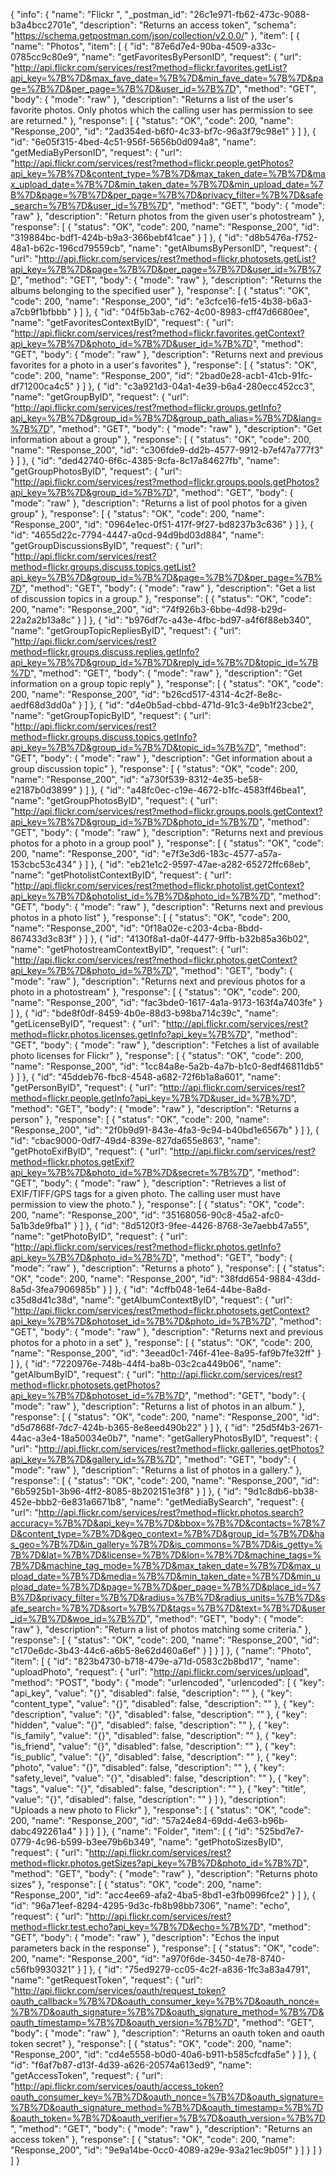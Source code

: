 {
  "info": {
    "name": "Flickr ",
    "_postman_id": "26c1e971-fb62-473c-9088-b3a4bcc2701e",
    "description": "Returns an access token",
    "schema": "https://schema.getpostman.com/json/collection/v2.0.0/"
  },
  "item": [
    {
      "name": "Photos",
      "item": [
        {
          "id": "87e6d7e4-90ba-4509-a33c-0785cc9c80e9",
          "name": "getFavoritesByPersonID",
          "request": {
            "url": "http://api.flickr.com/services/rest?method=flickr.favorites.getList?api_key=%7B%7D&max_fave_date=%7B%7D&min_fave_date=%7B%7D&page=%7B%7D&per_page=%7B%7D&user_id=%7B%7D",
            "method": "GET",
            "body": {
              "mode": "raw"
            },
            "description": "Returns a list of the user's favorite photos. Only photos which the calling user has permission to see are returned."
          },
          "response": [
            {
              "status": "OK",
              "code": 200,
              "name": "Response_200",
              "id": "2ad354ed-b6f0-4c33-bf7c-96a3f79c98e1"
            }
          ]
        },
        {
          "id": "6e05f315-4bed-4c51-956f-5656b0d094a8",
          "name": "getMediaByPersonID",
          "request": {
            "url": "http://api.flickr.com/services/rest?method=flickr.people.getPhotos?api_key=%7B%7D&content_type=%7B%7D&max_taken_date=%7B%7D&max_upload_date=%7B%7D&min_taken_date=%7B%7D&min_upload_date=%7B%7D&page=%7B%7D&per_page=%7B%7D&privacy_filter=%7B%7D&safe_search=%7B%7D&user_id=%7B%7D",
            "method": "GET",
            "body": {
              "mode": "raw"
            },
            "description": "Return photos from the given user's photostream"
          },
          "response": [
            {
              "status": "OK",
              "code": 200,
              "name": "Response_200",
              "id": "319884bc-bdf1-424b-b9a3-366bebf41cae"
            }
          ]
        },
        {
          "id": "d8b5476a-f752-48a1-b62c-196cd79559cb",
          "name": "getAlbumsByPersonID",
          "request": {
            "url": "http://api.flickr.com/services/rest?method=flickr.photosets.getList?api_key=%7B%7D&page=%7B%7D&per_page=%7B%7D&user_id=%7B%7D",
            "method": "GET",
            "body": {
              "mode": "raw"
            },
            "description": "Returns the albums belonging to the specified user"
          },
          "response": [
            {
              "status": "OK",
              "code": 200,
              "name": "Response_200",
              "id": "e3cfce16-fe15-4b38-b6a3-a7cb9f1bfbbb"
            }
          ]
        },
        {
          "id": "04f5b3ab-c762-4c00-8983-cff47d6680ee",
          "name": "getFavoritesContextByID",
          "request": {
            "url": "http://api.flickr.com/services/rest?method=flickr.favorites.getContext?api_key=%7B%7D&photo_id=%7B%7D&user_id=%7B%7D",
            "method": "GET",
            "body": {
              "mode": "raw"
            },
            "description": "Returns next and previous favorites for a photo in a user's favorites"
          },
          "response": [
            {
              "status": "OK",
              "code": 200,
              "name": "Response_200",
              "id": "2bad0e28-acb1-41cb-91fc-df71200ca4c5"
            }
          ]
        },
        {
          "id": "c3a921d3-04a1-4e39-b6a4-280ecc452cc3",
          "name": "getGroupByID",
          "request": {
            "url": "http://api.flickr.com/services/rest?method=flickr.groups.getInfo?api_key=%7B%7D&group_id=%7B%7D&group_path_alias=%7B%7D&lang=%7B%7D",
            "method": "GET",
            "body": {
              "mode": "raw"
            },
            "description": "Get information about a group"
          },
          "response": [
            {
              "status": "OK",
              "code": 200,
              "name": "Response_200",
              "id": "c306fde9-dd2b-4577-9912-b7ef47a777f3"
            }
          ]
        },
        {
          "id": "ded42740-6f6c-4385-9cfa-8c17a84627fb",
          "name": "getGroupPhotosByID",
          "request": {
            "url": "http://api.flickr.com/services/rest?method=flickr.groups.pools.getPhotos?api_key=%7B%7D&group_id=%7B%7D",
            "method": "GET",
            "body": {
              "mode": "raw"
            },
            "description": "Returns a list of pool photos for a given group"
          },
          "response": [
            {
              "status": "OK",
              "code": 200,
              "name": "Response_200",
              "id": "0964e1ec-0f51-417f-9f27-bd8237b3c636"
            }
          ]
        },
        {
          "id": "4655d22c-7794-4447-a0cd-94d9bd03d884",
          "name": "getGroupDiscussionsByID",
          "request": {
            "url": "http://api.flickr.com/services/rest?method=flickr.groups.discuss.topics.getList?api_key=%7B%7D&group_id=%7B%7D&page=%7B%7D&per_page=%7B%7D",
            "method": "GET",
            "body": {
              "mode": "raw"
            },
            "description": "Get a list of discussion topics in a group."
          },
          "response": [
            {
              "status": "OK",
              "code": 200,
              "name": "Response_200",
              "id": "74f926b3-6bbe-4d98-b29d-22a2a2b13a8c"
            }
          ]
        },
        {
          "id": "b976df7c-a43e-4fbc-bd97-a4f6f88eb340",
          "name": "getGroupTopicRepliesByID",
          "request": {
            "url": "http://api.flickr.com/services/rest?method=flickr.groups.discuss.replies.getInfo?api_key=%7B%7D&group_id=%7B%7D&reply_id=%7B%7D&topic_id=%7B%7D",
            "method": "GET",
            "body": {
              "mode": "raw"
            },
            "description": "Get information on a group topic reply"
          },
          "response": [
            {
              "status": "OK",
              "code": 200,
              "name": "Response_200",
              "id": "b26cd517-4314-4c2f-8e8c-aedf68d3dd0a"
            }
          ]
        },
        {
          "id": "d4e0b5ad-cbbd-471d-91c3-4e9b1f23cbe2",
          "name": "getGroupTopicByID",
          "request": {
            "url": "http://api.flickr.com/services/rest?method=flickr.groups.discuss.topics.getInfo?api_key=%7B%7D&group_id=%7B%7D&topic_id=%7B%7D",
            "method": "GET",
            "body": {
              "mode": "raw"
            },
            "description": "Get information about a group discussion topic"
          },
          "response": [
            {
              "status": "OK",
              "code": 200,
              "name": "Response_200",
              "id": "a730f539-8312-4e35-be58-e2187b0d3899"
            }
          ]
        },
        {
          "id": "a48fc0ec-c19e-4672-b1fc-4583ff46bea1",
          "name": "getGroupPhotosByID",
          "request": {
            "url": "http://api.flickr.com/services/rest?method=flickr.groups.pools.getContext?api_key=%7B%7D&group_id=%7B%7D&photo_id=%7B%7D",
            "method": "GET",
            "body": {
              "mode": "raw"
            },
            "description": "Returns next and previous photos for a photo in a group pool"
          },
          "response": [
            {
              "status": "OK",
              "code": 200,
              "name": "Response_200",
              "id": "e7f3e3d6-183c-4577-a57a-153cbc53c434"
            }
          ]
        },
        {
          "id": "eb21e1c2-9597-47ae-a282-65272ffc68eb",
          "name": "getPhotolistContextByID",
          "request": {
            "url": "http://api.flickr.com/services/rest?method=flickr.photolist.getContext?api_key=%7B%7D&photolist_id=%7B%7D&photo_id=%7B%7D",
            "method": "GET",
            "body": {
              "mode": "raw"
            },
            "description": "Returns next and previous photos in a photo list"
          },
          "response": [
            {
              "status": "OK",
              "code": 200,
              "name": "Response_200",
              "id": "0f18a02e-c203-4cba-8bdd-867433d3c83f"
            }
          ]
        },
        {
          "id": "4130f8a1-da0f-4477-9ffb-b32b85a36b02",
          "name": "getPhotostreamContextByID",
          "request": {
            "url": "http://api.flickr.com/services/rest?method=flickr.photos.getContext?api_key=%7B%7D&photo_id=%7B%7D",
            "method": "GET",
            "body": {
              "mode": "raw"
            },
            "description": "Returns next and previous photos for a photo in a photostream"
          },
          "response": [
            {
              "status": "OK",
              "code": 200,
              "name": "Response_200",
              "id": "fac3bde0-1617-4a1a-9173-163f4a7403fe"
            }
          ]
        },
        {
          "id": "bde8f0df-8459-4b0e-88d3-b98ba714c39c",
          "name": "getLicenseByID",
          "request": {
            "url": "http://api.flickr.com/services/rest?method=flickr.photos.licenses.getInfo?api_key=%7B%7D",
            "method": "GET",
            "body": {
              "mode": "raw"
            },
            "description": "Fetches a list of available photo licenses for Flickr"
          },
          "response": [
            {
              "status": "OK",
              "code": 200,
              "name": "Response_200",
              "id": "1cc84a8e-5a2b-4a7b-b1c0-8edf46811db5"
            }
          ]
        },
        {
          "id": "45ddeb76-fbc8-4548-a682-72f6b1a8a601",
          "name": "getPersonByID",
          "request": {
            "url": "http://api.flickr.com/services/rest?method=flickr.people.getInfo?api_key=%7B%7D&user_id=%7B%7D",
            "method": "GET",
            "body": {
              "mode": "raw"
            },
            "description": "Returns a person"
          },
          "response": [
            {
              "status": "OK",
              "code": 200,
              "name": "Response_200",
              "id": "2f0b9d91-843e-4fa3-9c94-b40bd1e6567b"
            }
          ]
        },
        {
          "id": "cbac9000-0df7-49d4-839e-827da655e863",
          "name": "getPhotoExifByID",
          "request": {
            "url": "http://api.flickr.com/services/rest?method=flickr.photos.getExif?api_key=%7B%7D&photo_id=%7B%7D&secret=%7B%7D",
            "method": "GET",
            "body": {
              "mode": "raw"
            },
            "description": "Retrieves a list of EXIF/TIFF/GPS tags for a given photo. The calling user must have permission to view the photo."
          },
          "response": [
            {
              "status": "OK",
              "code": 200,
              "name": "Response_200",
              "id": "35168056-90c8-45a2-afc0-5a1b3de9fba1"
            }
          ]
        },
        {
          "id": "8d5120f3-9fee-4426-8768-3e7aebb47a55",
          "name": "getPhotoByID",
          "request": {
            "url": "http://api.flickr.com/services/rest?method=flickr.photos.getInfo?api_key=%7B%7D&photo_id=%7B%7D",
            "method": "GET",
            "body": {
              "mode": "raw"
            },
            "description": "Returns a photo"
          },
          "response": [
            {
              "status": "OK",
              "code": 200,
              "name": "Response_200",
              "id": "38fdd654-9884-43dd-8a5d-3fea7906985b"
            }
          ]
        },
        {
          "id": "4cffb048-1e64-44be-8a8d-c35d8d41c38d",
          "name": "getAlbumContextByID",
          "request": {
            "url": "http://api.flickr.com/services/rest?method=flickr.photosets.getContext?api_key=%7B%7D&photoset_id=%7B%7D&photo_id=%7B%7D",
            "method": "GET",
            "body": {
              "mode": "raw"
            },
            "description": "Returns next and previous photos for a photo in a set"
          },
          "response": [
            {
              "status": "OK",
              "code": 200,
              "name": "Response_200",
              "id": "3eead0c1-746f-41ee-8a95-faf9b7fe32ff"
            }
          ]
        },
        {
          "id": "7220976e-748b-44f4-ba8b-03c2ca449b06",
          "name": "getAlbumByID",
          "request": {
            "url": "http://api.flickr.com/services/rest?method=flickr.photosets.getPhotos?api_key=%7B%7D&photoset_id=%7B%7D",
            "method": "GET",
            "body": {
              "mode": "raw"
            },
            "description": "Returns a list of photos in an album."
          },
          "response": [
            {
              "status": "OK",
              "code": 200,
              "name": "Response_200",
              "id": "d5d7868f-7dc7-424b-b365-8e8eed490b22"
            }
          ]
        },
        {
          "id": "25d5f4b3-2671-44ac-a3e4-18a50034e0b7",
          "name": "getGalleryPhotosByID",
          "request": {
            "url": "http://api.flickr.com/services/rest?method=flickr.galleries.getPhotos?api_key=%7B%7D&gallery_id=%7B%7D",
            "method": "GET",
            "body": {
              "mode": "raw"
            },
            "description": "Returns a list of photos in a gallery."
          },
          "response": [
            {
              "status": "OK",
              "code": 200,
              "name": "Response_200",
              "id": "6b5925b1-3b96-4ff2-8085-8b202151e3f8"
            }
          ]
        },
        {
          "id": "9d1c8db6-bb38-452e-bbb2-6e831a6671b8",
          "name": "getMediaBySearch",
          "request": {
            "url": "http://api.flickr.com/services/rest?method=flickr.photos.search?accuracy=%7B%7D&api_key=%7B%7D&bbox=%7B%7D&contacts=%7B%7D&content_type=%7B%7D&geo_context=%7B%7D&group_id=%7B%7D&has_geo=%7B%7D&in_gallery=%7B%7D&is_commons=%7B%7D&is_getty=%7B%7D&lat=%7B%7D&license=%7B%7D&lon=%7B%7D&machine_tags=%7B%7D&machine_tag_mode=%7B%7D&max_taken_date=%7B%7D&max_upload_date=%7B%7D&media=%7B%7D&min_taken_date=%7B%7D&min_upload_date=%7B%7D&page=%7B%7D&per_page=%7B%7D&place_id=%7B%7D&privacy_filter=%7B%7D&radius=%7B%7D&radius_units=%7B%7D&safe_search=%7B%7D&sort=%7B%7D&tags=%7B%7D&text=%7B%7D&user_id=%7B%7D&woe_id=%7B%7D",
            "method": "GET",
            "body": {
              "mode": "raw"
            },
            "description": "Return a list of photos matching some criteria."
          },
          "response": [
            {
              "status": "OK",
              "code": 200,
              "name": "Response_200",
              "id": "c170e6dc-3b43-44c6-a6b5-8e62d460a6ef"
            }
          ]
        }
      ]
    },
    {
      "name": "Photo",
      "item": [
        {
          "id": "823b4730-b718-479e-a71d-0583c2b8bd17",
          "name": "uploadPhoto",
          "request": {
            "url": "http://api.flickr.com/services/upload",
            "method": "POST",
            "body": {
              "mode": "urlencoded",
              "urlencoded": [
                {
                  "key": "api_key",
                  "value": "{}",
                  "disabled": false,
                  "description": ""
                },
                {
                  "key": "content_type",
                  "value": "{}",
                  "disabled": false,
                  "description": ""
                },
                {
                  "key": "description",
                  "value": "{}",
                  "disabled": false,
                  "description": ""
                },
                {
                  "key": "hidden",
                  "value": "{}",
                  "disabled": false,
                  "description": ""
                },
                {
                  "key": "is_family",
                  "value": "{}",
                  "disabled": false,
                  "description": ""
                },
                {
                  "key": "is_friend",
                  "value": "{}",
                  "disabled": false,
                  "description": ""
                },
                {
                  "key": "is_public",
                  "value": "{}",
                  "disabled": false,
                  "description": ""
                },
                {
                  "key": "photo",
                  "value": "{}",
                  "disabled": false,
                  "description": ""
                },
                {
                  "key": "safety_level",
                  "value": "{}",
                  "disabled": false,
                  "description": ""
                },
                {
                  "key": "tags",
                  "value": "{}",
                  "disabled": false,
                  "description": ""
                },
                {
                  "key": "title",
                  "value": "{}",
                  "disabled": false,
                  "description": ""
                }
              ]
            },
            "description": "Uploads a new photo to Flickr"
          },
          "response": [
            {
              "status": "OK",
              "code": 200,
              "name": "Response_200",
              "id": "57a24e84-69dd-4e63-b96b-dabc492261a4"
            }
          ]
        }
      ]
    },
    {
      "name": "Folder",
      "item": [
        {
          "id": "525bd7e7-0779-4c96-b599-b3ee79b6b349",
          "name": "getPhotoSizesByID",
          "request": {
            "url": "http://api.flickr.com/services/rest?method=flickr.photos.getSizes?api_key=%7B%7D&photo_id=%7B%7D",
            "method": "GET",
            "body": {
              "mode": "raw"
            },
            "description": "Returns photo sizes"
          },
          "response": [
            {
              "status": "OK",
              "code": 200,
              "name": "Response_200",
              "id": "acc4ee69-afa2-4ba5-8bd1-e3fb0996fce2"
            }
          ]
        },
        {
          "id": "96a71eef-8294-4295-9d3c-fb8b98bb7306",
          "name": "echo",
          "request": {
            "url": "http://api.flickr.com/services/rest?method=flickr.test.echo?api_key=%7B%7D&echo=%7B%7D",
            "method": "GET",
            "body": {
              "mode": "raw"
            },
            "description": "Echos the input parameters back in the response"
          },
          "response": [
            {
              "status": "OK",
              "code": 200,
              "name": "Response_200",
              "id": "a970f6de-3450-4e78-8740-c56fb9930321"
            }
          ]
        },
        {
          "id": "75ed9279-cc05-4c2f-a836-1fc3a83a4791",
          "name": "getRequestToken",
          "request": {
            "url": "http://api.flickr.com/services/oauth/request_token?oauth_callback=%7B%7D&oauth_consumer_key=%7B%7D&oauth_nonce=%7B%7D&oauth_signature=%7B%7D&oauth_signature_method=%7B%7D&oauth_timestamp=%7B%7D&oauth_version=%7B%7D",
            "method": "GET",
            "body": {
              "mode": "raw"
            },
            "description": "Returns an oauth token and oauth token secret"
          },
          "response": [
            {
              "status": "OK",
              "code": 200,
              "name": "Response_200",
              "id": "cd4e5558-b0d0-40a6-b911-b585cfcdfa5e"
            }
          ]
        },
        {
          "id": "f6af7b87-d13f-4d39-a626-20574a613ed9",
          "name": "getAccessToken",
          "request": {
            "url": "http://api.flickr.com/services/oauth/access_token?oauth_consumer_key=%7B%7D&oauth_nonce=%7B%7D&oauth_signature=%7B%7D&oauth_signature_method=%7B%7D&oauth_timestamp=%7B%7D&oauth_token=%7B%7D&oauth_verifier=%7B%7D&oauth_version=%7B%7D",
            "method": "GET",
            "body": {
              "mode": "raw"
            },
            "description": "Returns an access token"
          },
          "response": [
            {
              "status": "OK",
              "code": 200,
              "name": "Response_200",
              "id": "9e9a14be-0cc0-4089-a29e-93a21ec9b05f"
            }
          ]
        }
      ]
    }
  ]
}